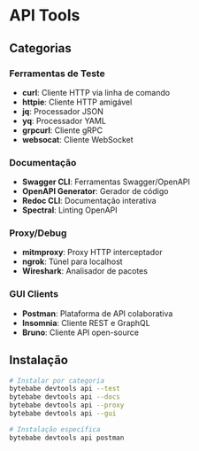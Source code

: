 # API Tools

## Categorias

### Ferramentas de Teste
- **curl**: Cliente HTTP via linha de comando
- **httpie**: Cliente HTTP amigável
- **jq**: Processador JSON
- **yq**: Processador YAML
- **grpcurl**: Cliente gRPC
- **websocat**: Cliente WebSocket

### Documentação
- **Swagger CLI**: Ferramentas Swagger/OpenAPI
- **OpenAPI Generator**: Gerador de código
- **Redoc CLI**: Documentação interativa
- **Spectral**: Linting OpenAPI

### Proxy/Debug
- **mitmproxy**: Proxy HTTP interceptador
- **ngrok**: Túnel para localhost
- **Wireshark**: Analisador de pacotes

### GUI Clients
- **Postman**: Plataforma de API colaborativa
- **Insomnia**: Cliente REST e GraphQL
- **Bruno**: Cliente API open-source

## Instalação

```bash
# Instalar por categoria
bytebabe devtools api --test
bytebabe devtools api --docs
bytebabe devtools api --proxy
bytebabe devtools api --gui

# Instalação específica
bytebabe devtools api postman
```